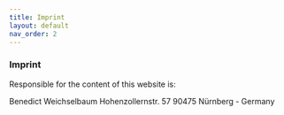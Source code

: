 ```yaml
---
title: Imprint
layout: default
nav_order: 2
---
```


### Imprint

Responsible for the content of this website is:

Benedict Weichselbaum
Hohenzollernstr. 57
90475 Nürnberg - Germany